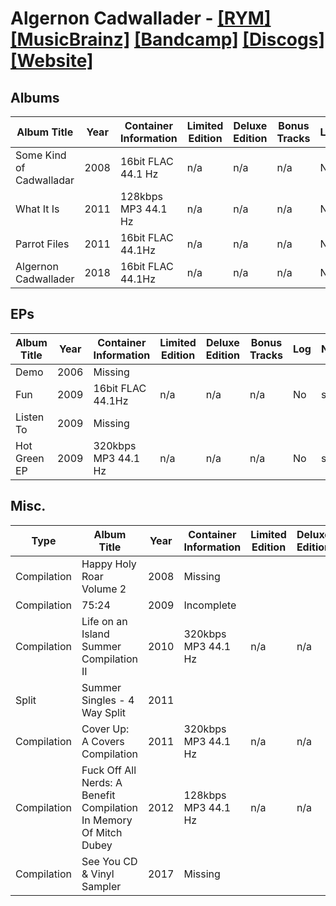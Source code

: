 # Algernon Cadwallader - [[RYM]](https://rateyourmusic.com/artist/algernon-cadwallader) [[MusicBrainz]](https://musicbrainz.org/artist/47272420-4b41-43cb-a009-a349b9d87f42) [[Bandcamp]](https://algernoncadwallader.bandcamp.com/music) [[Discogs]](https://www.discogs.com/artist/1438351) [[Website]](https://www.algernoncadwallader.com/)

## Albums
| Album Title | Year | Container Information | Limited Edition | Deluxe Edition | Bonus Tracks | Log | Notes | 
| ----------- | ---- | --------------------- | --------------- | -------------- | ------------ | --- | ----- |
| Some Kind of Cadwalladar | 2008 | 16bit FLAC 44.1 Hz | n/a | n/a | n/a | No | slsk |
| What It Is | 2011 | 128kbps MP3 44.1 Hz | n/a | n/a | n/a | No | slsk |
| Parrot Files | 2011 | 16bit FLAC 44.1Hz | n/a | n/a | n/a | No | slsk |
| Algernon Cadwallader | 2018 | 16bit FLAC 44.1Hz | n/a | n/a | n/a | No | slsk |

## EPs
| Album Title | Year | Container Information | Limited Edition | Deluxe Edition | Bonus Tracks | Log | Notes |
| ----------- | ---- | --------------------- | --------------- | -------------- | ------------ | --- | ----- |
| Demo | 2006 | Missing |
| Fun | 2009 | 16bit FLAC 44.1Hz | n/a | n/a | n/a | No | slsk |
| Listen To | 2009 | Missing |
| Hot Green EP | 2009 | 320kbps MP3 44.1 Hz | n/a | n/a | n/a | No | slsk |

## Misc.
| Type | Album Title | Year | Container Information | Limited Edition | Deluxe Edition | Bonus Tracks | Log | Notes |
|------|-------------|------|-----------------------|-----------------|----------------|--------------|-----|-------|
| Compilation | Happy Holy Roar Volume 2 | 2008 | Missing | 
| Compilation | 75:24 | 2009 | Incomplete | 
| Compilation | Life on an Island Summer Compilation II | 2010 | 320kbps MP3 44.1 Hz | n/a | n/a | n/a | No | slsk |
| Split | Summer Singles - 4 Way Split | 2011 |
| Compilation | Cover Up: A Covers Compilation | 2011 | 320kbps MP3 44.1 Hz | n/a | n/a | n/a | No | slsk |
| Compilation | Fuck Off All Nerds: A Benefit Compilation In Memory Of Mitch Dubey | 2012 | 128kbps MP3 44.1 Hz | n/a | n/a | n/a | No | slsk |
| Compilation | See You CD & Vinyl Sampler | 2017 | Missing |
